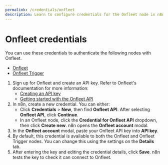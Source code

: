 ```yaml
---
permalink: /credentials/onfleet
description: Learn to configure credentials for the Onfleet node in n8n
---
```


# Onfleet credentials

You can use these credentials to authenticate the following nodes with Onfleet.
- [Onfleet](../../nodes-library/nodes/Onfleet/README.md)
- [Onfleet Trigger](../../nodes-library/trigger-nodes/OnfleetTrigger/README.md)

1. Sign up for Onfleet and create an API key. Refer to Onfleet's documentation for more information:
    * [Creating an API key](https://support.onfleet.com/hc/en-us/articles/360045763292-API)
    * [Getting started with the Onfleet API](https://docs.onfleet.com/reference#setup-tutorial)
2. In n8n, create a new credential. You can either:
    * Click **Credentials** > **New**, then find **Onfleet API**. After selecting **Onfleet API**, click **Continue**.
    * In an Onfleet node, click the **Credential for Onfleet API** dropdown, then click **Create new**.
    n8n opens the **Onfleet account** modal.
3. In the **Onfleet account** modal, paste your Onfleet API key into **API key**. 
4. By default, this credential is available to both the Onfleet and Onfleet Trigger nodes. You can change this using the settings on the **Details** tab.
5. After entering the key and editing the credential details, click **Save**. n8n tests the key to check it can connect to Onfleet.